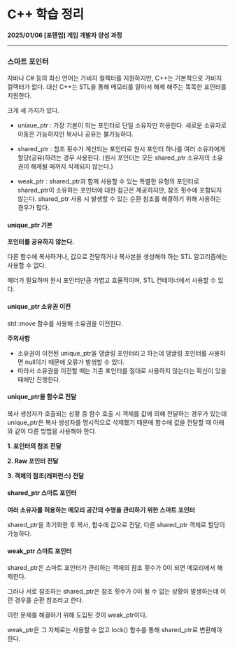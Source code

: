 # C++ 학습 정리

**2025/01/06 [포텐업] 게임 개발자 양성 과정**

---

### 스마트 포인터

자바나 C# 등의 최신 언어는 가비지 컬렉터를 지원하지만, C++는 기본적으로 가비지 컬렉터가 없다. 대신 C++는 STL을 통해 메모리를 알아서 해제 해주는 똑똑한 포인터를 지원한다.



크게 세 가지가 있다.

* uniaue_ptr : 가장 기본이 되는 포인터로 단일 소유자만 허용한다. 새로운 소유자로 이동은 가능하지만 복사나 공유는 불가능하다.

* shared_ptr : 참조 횟수가 계산되는 포인터로 원시 포인터 하나를 여러 소유자에게 할당(공유)하려는 경우 사용한다. (원시 포인터는 모든 shared_ptr 소유자의 소유권이 해제될 때까지 삭제되지 않는다.)
* weak_ptr : shared_ptr과 함께 사용할 수 있는 특별한 유형의 포인터로 shared_ptr이 소유하는 포인터에 대한 접근은 제공하지만, 참조 횟수에 포함되지 않는다. shared_ptr 사용 시 발생할 수 있는 순환 참조를 해결하기 위해 사용하는 경우가 많다.



#### unique_ptr 기본

**포인터를 공유하지 않는다.**

다른 함수에 복사하거나, 값으로 전달하거나 복사본을 생성해야 하는 STL 알고리즘에는 사용할 수 없다.

<memory> 헤더가 필요하며 원시 포인터만큼 가볍고 효율적이며, STL 컨테이너에서 사용할 수 있다.



#### unique_ptr 소유권 이전

std::move 함수를 사용해 소유권을 이전한다.

**주의사항**

* 소유권이 이전된 unique_ptr을 댕글링 포인터라고 하는데 댕글링 포인터를 사용하면 null이기 때문에 오류가 발생할 수 있다.
* 따라서 소유권을 이전할 때는 기존 포인터를 절대로 사용하지 않는다는 확신이 있을 때에만 진행한다.



#### unique_ptr을 함수로 전달

복사 생성자가 호출되는 상황 중 함수 호출 시 객체를 값에 의해 전달하는 경우가 있는데 unique_ptr은 복사 생성자를 명시적으로 삭제했기 때문에 함수에 값을 전달할 때 아래와 같이 다른 방법을 사용해야 한다.

**1. 포인터의 참조 전달**

**2. Raw 포인터 전달**

**3. 객체의 참조(레퍼런스) 전달**



#### shared_ptr 스마트 포인터

**여러 소유자를 허용하는 메모리 공간의 수명을 관리하기 위한 스마트 포인터**

shared_ptr을 초기화한 후 복사, 함수에 값으로 전달, 다른 shared_ptr 객체로 할당이 가능하다.



#### weak_ptr 스마트 포인터

shared_ptr은 스마트 포인터가 관리하는 객체의 참조 횟수가 0이 되면 메모리에서 해제한다.

그러나 서로 참조하는 shared_ptr은 참조 횟수가 0이 될 수 없는 상황이 발생하는데 이런 경우를 순환 참조라고 한다.

이런 문제를 해결하기 위해 도입된 것이 weak_ptr이다.

weak_ptr은 그 자체로는 사용할 수 없고 lock() 함수를 통해 shared_ptr로 변환해야 한다.
